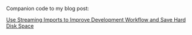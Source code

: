 Companion code to my blog post:

<a href="https://blog.davidkontorovsky.com/use-streaming-imports-to-improve-development-workflow-and-save-hard-disk-space">Use Streaming Imports to Improve Development Workflow and Save Hard Disk Space</a>
